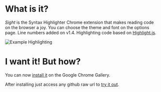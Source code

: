 What is it?
===========
*Sight* is the Syntax Highlighter Chrome extension that makes reading code on the browser a joy.
You can choose the theme and font on the options page. Line numbers added on v1.4.
Highlighting code based on [Highlight.js](https://github.com/isagalaev/highlight.js).

![Example Highlighting](https://chrome.google.com/extensions/img/epmaefhielclhlnmjofcdapbeepkmggh/1296014654.98/screenshot_big/19001)

I want it! But how?
===================
You can now [install it](http://chrome.google.com/extensions/detail/epmaefhielclhlnmjofcdapbeepkmggh) on the Google Chrome Gallery.

After installing just access any github raw url to [try it out](http://github.com/tsenart/sight/raw/master/js/content_script.js).
